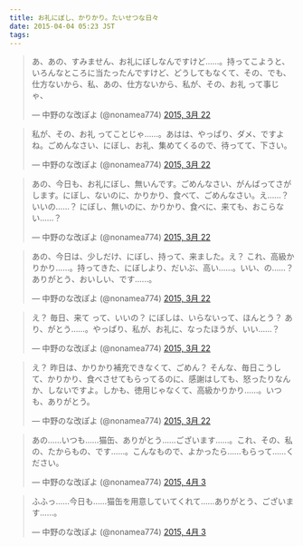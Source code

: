 ```yaml
---
title: お礼にぼし、かりかり。たいせつな日々
date: 2015-04-04 05:23 JST
tags:
---
```

<script async src="//platform.twitter.com/widgets.js" charset="utf-8"></script>

<blockquote class="twitter-tweet" lang="ja"><p>あ、あの、すみません、お礼にぼしなんですけど……。持ってこようと、いろんなところに当たったんですけど、どうしてもなくて、その、でも、仕方ないから、私、あの、仕方ないから、私が、その、お礼 って事じゃ、</p>&mdash; 中野のな改ぽよ (@nonamea774) <a href="https://twitter.com/nonamea774/status/579747556957114368">2015, 3月 22</a></blockquote>

<blockquote class="twitter-tweet" data-conversation="none" lang="ja"><p>私が、その、お礼 ってことじゃ……。あはは、やっぱり、ダメ、ですよね。ごめんなさい、にぼし、お礼、集めてくるので、待ってて、下さい。</p>&mdash; 中野のな改ぽよ (@nonamea774) <a href="https://twitter.com/nonamea774/status/579748772256747522">2015, 3月 22</a></blockquote>

<blockquote class="twitter-tweet" lang="ja"><p>あの、今日も、お礼にぼし、無いんです。ごめんなさい、がんばってさがします。にぼし、ないのに、かりかり、食べて、ごめんなさい。え……？ いいの……？ にぼし、無いのに、かりかり、食べに、来ても、おこらない……？</p>&mdash; 中野のな改ぽよ (@nonamea774) <a href="https://twitter.com/nonamea774/status/579750322995748864">2015, 3月 22</a></blockquote>

<blockquote class="twitter-tweet" lang="ja"><p>あの、今日は、少しだけ、にぼし、持って、来ました。え？ これ、高級かりかり……。持ってきた、にぼしより、だいぶ、高い……。いい、の……？ ありがとう、おいしい、です……。</p>&mdash; 中野のな改ぽよ (@nonamea774) <a href="https://twitter.com/nonamea774/status/579751704893116416">2015, 3月 22</a></blockquote>

<blockquote class="twitter-tweet" lang="ja"><p>え？ 毎日、来て って、いいの？ にぼしは、いらないって、ほんとう？ あり、がとう……。やっぱり、私が、お礼に、なったほうが、いい……？</p>&mdash; 中野のな改ぽよ (@nonamea774) <a href="https://twitter.com/nonamea774/status/579755705437028352">2015, 3月 22</a></blockquote>

<blockquote class="twitter-tweet" lang="ja"><p>え？ 昨日は、かりかり補充できなくて、ごめん？ そんな、毎日こうして、かりかり、食べさせてもらってるのに、感謝はしても、怒ったりなんか、しないですよ。しかも、徳用じゃなくて、高級かりかり……。いつも、ありがとう。</p>&mdash; 中野のな改ぽよ (@nonamea774) <a href="https://twitter.com/nonamea774/status/579758890876702720">2015, 3月 22</a></blockquote>

<blockquote class="twitter-tweet" lang="ja"><p>あの……いつも……猫缶、ありがとう……ございます……。これ、その、私の、たからもの、です……。こんなもので、よかったら……もらって……ください。</p>&mdash; 中野のな改ぽよ (@nonamea774) <a href="https://twitter.com/nonamea774/status/584067177247944704">2015, 4月 3</a></blockquote>

<blockquote class="twitter-tweet" lang="ja"><p>ふふっ……今日も……猫缶を用意していてくれて……ありがとう、ございます……。</p>&mdash; 中野のな改ぽよ (@nonamea774) <a href="https://twitter.com/nonamea774/status/584081100978257920">2015, 4月 3</a></blockquote>

